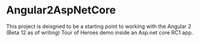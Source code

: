 # Angular2AspNetCore

This project is deisgned to be a starting point to working with the
Angular 2 (Beta 12 as of writing) Tour of Heroes demo inside an Asp.net core RC1 app.